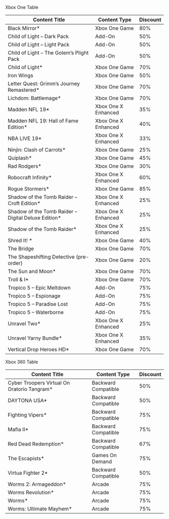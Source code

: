 Xbox One Table

Content Title | Content Type | Discount
---|------|---
Black Mirror* | Xbox One Game | 80%
Child of Light – Dark Pack | Add-On | 50%
Child of Light – Light Pack | Add-On | 50%
Child of Light – The Golem’s Plight Pack | Add-On | 50%
Child of Light* | Xbox One Game | 70%
Iron Wings | Xbox One Game | 50%
Letter Quest: Grimm’s Journey Remastered* | Xbox One Game | 70%
Lichdom: Battlemage* | Xbox One Game | 70%
Madden NFL 19* | Xbox One X Enhanced | 35%
Madden NFL 19: Hall of Fame Edition* | Xbox One X Enhanced | 40%
NBA LIVE 19* | Xbox One X Enhanced | 33%
Ninjin: Clash of Carrots* | Xbox One Game | 25%
Quiplash* | Xbox One Game | 45%
Rad Rodgers* | Xbox One Game | 30%
Robocraft Infinity* | Xbox One X Enhanced | 60%
Rogue Stormers* | Xbox One Game | 85%
Shadow of the Tomb Raider – Croft Edition* | Xbox One X Enhanced | 25%
Shadow of the Tomb Raider – Digital Deluxe Edition* | Xbox One X Enhanced | 25%
Shadow of the Tomb Raider* | Xbox One X Enhanced | 25%
Shred It! * | Xbox One Game | 40%
The Bridge | Xbox One Game | 70%
The Shapeshifting Detective (pre-order) | Xbox One Game | 20%
The Sun and Moon* | Xbox One Game | 70%
Troll & I* | Xbox One Game | 70%
Tropico 5 – Epic Meltdown | Add-On | 75%
Tropico 5 – Espionage | Add-On | 75%
Tropico 5 – Paradise Lost | Add-On | 75%
Tropico 5 – Waterborne | Add-On | 75%
Unravel Two* | Xbox One X Enhanced | 25%
Unravel Yarny Bundle* | Xbox One X Enhanced | 35%
Vertical Drop Heroes HD* | Xbox One Game | 70%
Xbox 360 Table

Content Title | Content Type | Discount
---|------|---
Cyber Troopers Virtual On Oratorio Tangram* | Backward Compatible | 50%
DAYTONA USA* | Backward Compatible | 50%
Fighting Vipers* | Backward Compatible | 75%
Mafia II* | Backward Compatible | 75%
Red Dead Redemption* | Backward Compatible | 67%
The Escapists* | Games On Demand | 75%
Virtua Fighter 2* | Backward Compatible | 50%
Worms 2: Armageddon* | Arcade | 75%
Worms Revolution* | Arcade | 75%
Worms* | Arcade | 75%
Worms: Ultimate Mayhem* | Arcade | 75%
